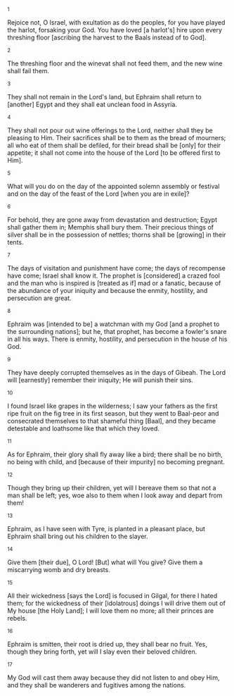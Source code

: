 <sup>1</sup> 

Rejoice not, O Israel, with exultation as do the peoples, for you have played the harlot, forsaking your God. You have loved [a harlot's] hire upon every threshing floor [ascribing the harvest to the Baals instead of to God]. 

<sup>2</sup> 

The threshing floor and the winevat shall not feed them, and the new wine shall fail them. 

<sup>3</sup> 

They shall not remain in the Lord's land, but Ephraim shall return to [another] Egypt and they shall eat unclean food in Assyria. 

<sup>4</sup> 

They shall not pour out wine offerings to the Lord, neither shall they be pleasing to Him. Their sacrifices shall be to them as the bread of mourners; all who eat of them shall be defiled, for their bread shall be [only] for their appetite; it shall not come into the house of the Lord [to be offered first to Him]. 

<sup>5</sup> 

What will you do on the day of the appointed solemn assembly or festival and on the day of the feast of the Lord [when you are in exile]? 

<sup>6</sup> 

For behold, they are gone away from devastation and destruction; Egypt shall gather them in; Memphis shall bury them. Their precious things of silver shall be in the possession of nettles; thorns shall be [growing] in their tents. 

<sup>7</sup> 

The days of visitation and punishment have come; the days of recompense have come; Israel shall know it. The prophet is [considered] a crazed fool and the man who is inspired is [treated as if] mad or a fanatic, because of the abundance of your iniquity and because the enmity, hostility, and persecution are great. 

<sup>8</sup> 

Ephraim was [intended to be] a watchman with my God [and a prophet to the surrounding nations]; but he, that prophet, has become a fowler's snare in all his ways. There is enmity, hostility, and persecution in the house of his God. 

<sup>9</sup> 

They have deeply corrupted themselves as in the days of Gibeah. The Lord will [earnestly] remember their iniquity; He will punish their sins. 

<sup>10</sup> 

I found Israel like grapes in the wilderness; I saw your fathers as the first ripe fruit on the fig tree in its first season, but they went to Baal-peor and consecrated themselves to that shameful thing [Baal], and they became detestable and loathsome like that which they loved. 

<sup>11</sup> 

As for Ephraim, their glory shall fly away like a bird; there shall be no birth, no being with child, and [because of their impurity] no becoming pregnant. 

<sup>12</sup> 

Though they bring up their children, yet will I bereave them so that not a man shall be left; yes, woe also to them when I look away and depart from them! 

<sup>13</sup> 

Ephraim, as I have seen with Tyre, is planted in a pleasant place, but Ephraim shall bring out his children to the slayer. 

<sup>14</sup> 

Give them [their due], O Lord! [But] what will You give? Give them a miscarrying womb and dry breasts. 

<sup>15</sup> 

All their wickedness [says the Lord] is focused in Gilgal, for there I hated them; for the wickedness of their [idolatrous] doings I will drive them out of My house [the Holy Land]; I will love them no more; all their princes are rebels. 

<sup>16</sup> 

Ephraim is smitten, their root is dried up, they shall bear no fruit. Yes, though they bring forth, yet will I slay even their beloved children. 

<sup>17</sup> 

My God will cast them away because they did not listen to and obey Him, and they shall be wanderers and fugitives among the nations.